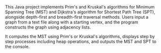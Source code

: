 This Java project implements Prim's and Kruskal's algorithms for Minimum Spanning Tree (MST) and Dijkstra's algorithm for Shortest Path Tree (SPT),
alongside depth-first and breadth-first traversal methods. Users input a graph from a text file along with a starting vertex, and the program constructs the graph using adjacency lists.

It computes the MST using Prim's or Kruskal's algorithms, displays step by step processes including heap operations, and outputs the MST and SPT to the console.
